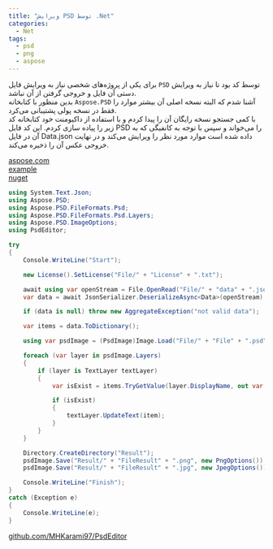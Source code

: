 ```yaml
---
title: "ویرایش PSD توسط .Net"
categories:
  - Net
tags:
  - psd
  - png
  - aspose
---
```


برای یکی از پروژه‌های شخصی نیاز به ویرایش فایل `PSD` توسط کد بود تا نیاز به ویرایش دستی آن فایل و خروجی گرفتن از آن نباشد.  
بدین منظور با کتابخانه `Aspose.PSD` آشنا شدم که البته نسخه اصلی آن بیشتر موارد را فقط در نسخه پولی پشتیبانی می‌کرد.  
با کمی جستجو نسخه رایگان آن را پیدا کردم و با استفاده از داکیومنت خود کتابخانه کد زیر را پیاده سازی کردم. این کد فایل PSD را می‌خواند و سپس با توجه به کانفیگی که به آن در فایل Data.json داده شده است موارد مورد نظر را ویرایش می‌کند و در نهایت خروجی عکس آن را ذخیره می‌کند.  

[aspose.com](https://docs.aspose.com/psd/net/developer-guide/)  
[example](https://github.com/aspose-psd/Aspose.PSD-for-.NET)  
[nuget](https://www.nuget.org/packages/Aspose.PSD)  

```csharp
using System.Text.Json;
using Aspose.PSD;
using Aspose.PSD.FileFormats.Psd;
using Aspose.PSD.FileFormats.Psd.Layers;
using Aspose.PSD.ImageOptions;
using PsdEditor;

try
{
    Console.WriteLine("Start");

    new License().SetLicense("File/" + "License" + ".txt");

    await using var openStream = File.OpenRead("File/" + "data" + ".json");
    var data = await JsonSerializer.DeserializeAsync<Data>(openStream);

    if (data is null) throw new AggregateException("not valid data");

    var items = data.ToDictionary();

    using var psdImage = (PsdImage)Image.Load("File/" + "File" + ".psd");

    foreach (var layer in psdImage.Layers)
    {
        if (layer is TextLayer textLayer)
        {
            var isExist = items.TryGetValue(layer.DisplayName, out var item);

            if (isExist)
            {
                textLayer.UpdateText(item);
            }
        }
    }

    Directory.CreateDirectory("Result");
    psdImage.Save("Result/" + "FileResult" + ".png", new PngOptions());
    psdImage.Save("Result/" + "FileResult" + ".jpg", new JpegOptions());

    Console.WriteLine("Finish");
}
catch (Exception e)
{
    Console.WriteLine(e);
}
```

[github.com/MHKarami97/PsdEditor](https://github.com/MHKarami97/PsdEditor/blob/main/PsdEditor/Program.cs)